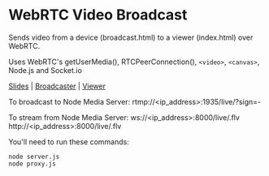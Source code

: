 # WebRTC Video Broadcast

Sends video from a device (broadcast.html) to a viewer (index.html) over WebRTC.

Uses WebRTC's getUserMedia(), RTCPeerConnection(), `<video>`, `<canvas>`, Node.js and Socket.io

[Slides](http://slides.com/basscord/webrtc-video-streaming/) | [Broadcaster](https://video-chat.basscord.co:8888/broadcast.html) | [Viewer](https://video-chat.basscord.co:8888)

To broadcast to Node Media Server:
rtmp://<ip_address>:1935/live/<username>?sign=<timestamp>-<hashValue>

To stream from Node Media Server:
ws://<ip_address>:8000/live/<username>.flv
http://<ip_address>:8000/live/<username>.flv

You'll need to run these commands:
```
node server.js
node proxy.js
```